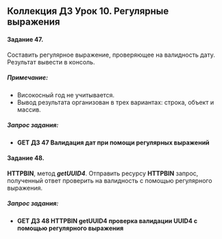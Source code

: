 ## **Коллекция ДЗ Урок 10.** Регулярные выражения

#### Задание 47.

Составить регулярное выражение, проверяющее на валидность дату. Результат вывести в консоль.

##### Примечание:

- Високосный год не учитывается.
- Вывод результата организован в трех вариантах: строка, объект и массив.
    

##### Запрос задания:

- **GET ДЗ 47 Валидация дат при помощи регулярных выражений**
    

#### Задание 48.

**HTTPBIN**, метод _**getUUID4**_. Отправить ресурсу **HTTPBIN** запрос, полученный ответ проверить на валидность с помощью регулярного выражения.

##### Запрос задания:

- **GET ДЗ 48 HTTPBIN getUUID4 проверка валидации UUID4 с помощью регулярного выражения**